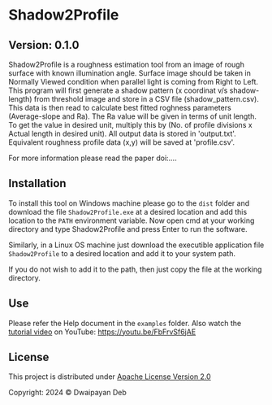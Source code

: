# Shadow2Profile
## Version: 0.1.0

Shadow2Profile is a roughness estimation tool from an image of rough surface with known illumination angle.
Surface image should be taken in Normally Viewed condition when parallel light is coming from Right to Left.
This program will first generate a shadow pattern (x coordinat v/s shadow-length) from threshold image and store in a CSV file (shadow_pattern.csv).
This data is then read to calculate best fitted roghness parameters (Average-slope and Ra).
The Ra value will be given in terms of unit length. To get the value in desired unit, multiply this by (No. of profile divisions x Actual length in desired unit).
All output data is stored in 'output.txt'.
Equivalent roughness profile data (x,y) will be saved at 'profile.csv'.

For more information please read the paper doi:....

## Installation
To install this tool on Windows machine please go to the `dist` folder and download the file `Shadow2Profile.exe` at a desired location and add this location to the `PATH` environment variable. Now open cmd at your working directory and type Shadow2Profile and press Enter to run the software.

Similarly, in a Linux OS machine just download the executible application file `Shadow2Profile` to a desired location and add it to your system path.

If you do not wish to add it to the path, then just copy the file at the working directory.

## Use
Please refer the Help document in the `examples` folder. Also watch the [tutorial video](https://youtu.be/FbFrvSf6jAE) on YouTube: https://youtu.be/FbFrvSf6jAE 



## License
This project is distributed under [Apache License Version 2.0](http://www.apache.org/licenses/LICENSE-2.0.txt)

Copyright: 2024 &copy; Dwaipayan Deb
